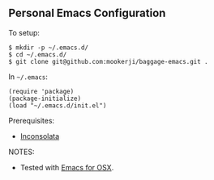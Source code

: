 ## Personal Emacs Configuration

To setup:

```
$ mkdir -p ~/.emacs.d/
$ cd ~/.emacs.d/
$ git clone git@github.com:mookerji/baggage-emacs.git .
```

In `~/.emacs`:

```
(require 'package)
(package-initialize)
(load "~/.emacs.d/init.el")
```

Prerequisites:

- [Inconsolata](https://fonts.google.com/specimen/Inconsolata)

NOTES:
- Tested with [Emacs for OSX](https://emacsformacosx.com/).
